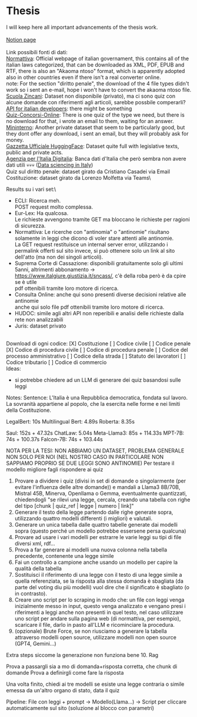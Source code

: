 # Thesis
I will keep here all important advancements of the thesis work.\
\
[Notion page](https://www.notion.so/Lawyer-LLM-c764972bb5964a0b88e711029cc1ca6e?pvs=4)\
\
Link possibili fonti di dati:\
[Normattiva](https://www.normattiva.it/staticPage/codici): Official webpage of italian governament, this contains all of the italian laws categorized, that can be downloaded as XML, PDF, EPUB and RTF, there is also an "Akaoma ntoso" format, which is apparently adopted also in other countries even if there isn't a real converter online.\
note: For the section "diritto penale", the download of the 4 file types didn't work so i sent an e-mail, hope i won't have to convert the akaoma ntoso file.\
[Scuola Zincani](https://www.formazionegiuridica.org/quiz-autovalutazione-esame-avvocatura): Dataset non disponibile (privato), ma ci sono quiz con alcune domande con riferimenti agli articoli, sarebbe possbile comperarli?\
[API for italian developers](https://developers.italia.it/it/api.html): there might be something\
[Quiz-Concorsi-Online](https://www.quiz-concorsi-online.com/item.php?pgCode=G28I220R466&js_status=js_is_on): There is one quiz of the type we need, but there is no download for that, i wrote an email to them, waiting for an answer.\
[Mininterno](https://www.mininterno.net/begint.asp?idc=527#google_vignette): Another private dataset that seem to be particularly good, but they dont offer any download, i sent an email, but they will probably ask for money.\
[Gazzetta Ufficiale HuggingFace](https://huggingface.co/datasets/mii-llm/gazzetta-ufficiale): Dataset quite full with legislative texts, public and private acts.\
[Agenzia per l'Italia Digitalia](https://dati.gov.it/): Banca dati d'Italia che però sembra non avere dati utili 💀💀💀 ([Data sciencing in Italy](https://forum.italia.it/t/normattiva-open-data/536))\
Quiz sul diritto penale: dataset girato da Cristiano Casadei via Email\
Costituzione: dataset girato da Lorenzo Molfetta via Teams\

Results su i vari set:\
- ECLI: Ricerca meh.\
 POST request molto complessa.
- Eur-Lex: Ha qualcosa.\
 Le richieste avvengono tramite GET ma bloccano le richieste per ragioni di sicurezza.
- Normattiva: Le ricerche con "antinomia" o "antinomie" risultano solamente in leggi che dicono di voler stare attenti alle antinomie.\
 La GET request restituisce un internal server error, utilizzando i permalink offerti sul sito invece, si può ottenere solo un link al sito dell'atto (ma non dei singoli articoli).
- Suprema Corte di Cassazione: disponibili gratuitamente solo gli ultimi 5anni, altrimenti abbonamento -> https://www.italgiure.giustizia.it/sncass/, c'è della roba però è da cpire se è utile\
 pdf ottenibili tramite loro motore di ricerca.
- Consulta Online: anche qui sono presenti diverse decisioni relative alle antinomie\
 anche qui solo file pdf ottenibili tramite loro motore di ricerca.
- HUDOC: simile agli altri
 API non reperibili e analisi delle richieste dalla rete non analizzabili
- Juris: dataset privato
 
\
Download di ogni codice:
[X] Costituzione
[ ] Codice civile
[ ] Codice penale
[X] Codice di procedura civile
[ ] Codice di procedura penale
[ ] Codice del processo amministrativo
[ ] Codice della strada
[ ] Statuto dei lavoratori
[ ] Codice tributario
[ ] Codice di commercio
\
Ideas:
- si potrebbe chiedere ad un LLM di generare dei quiz basandosi sulle leggi


Notes:
Sentence: L'Italia è una Repubblica democratica, fondata sul lavoro. La sovranità appartiene al popolo, che la esercita nelle forme e nei limiti della Costituzione.

LegalBert: 10s
Multilingual Bert: 4.89s
Roberta: 8.35s

Saul: 152s + 47.32s
ChatLaw: 5.04s
Meta-Llama3: 85s + 114.33s
MPT-7B: 74s + 100.37s
Falcon-7B: 74s + 103.44s

NOTA PER LA TESI: NON ABBIAMO UN DATASET, PROBLEMA GENERALE NON SOLO PER NOI (NEL NOSTRO CASO IN PARTICOLARE NON SAPPIAMO PROPRIO SE DUE LEGGI SONO ANTINOMIE)
Per testare il modello migliore fagli rispondere ai quiz
1. Provare a dividere i quiz (divisi in set di domande o singolarmente (per evitare l'influenza delle altre domande)) e mandali a Llama3 8B/70B, Mistral 45B, Minerva, Openllama o Gemma, eventualmente quantizzati, chiedendogli "se rilevi una legge, cercala, creando una tabella con righe del tipo [chunk | quiz_ref | legge | numero | link]"
2. Generare il testo della legge partendo dalle righe generate sopra, utilizzando quattro modelli differenti (i migliori) e valutali.
3. Generare un unica tabella dalle quattro tabelle generate dai modelli sopra (questo perché un modello potrebbe essersene persa qualcuna)
4. Provare ad usare i vari modelli per estrarre le varie leggi su tipi di file diversi xml, rdf...
5. Prova a far generare ai modelli una nuova colonna nella tabella precedente, contenente una legge simile
6. Fai un controllo a campione anche usando un modello per capire la qualità della tabella
7. Sostituisci il riferimento di una legge con il testo di una legge simile a quella referenziata, se la risposta alla stessa domanda è sbagliata (da parte del voting diu più modelli) vuol dire che il significato è sbagliato (o in contrasto).
8. Creare uno script per lo scraping in modo che: un file con leggi venga inizialmente messo in input, questo venga analizzato e vengano presi i riferimenti a leggi anche non presenti in quel testo, nel caso utilizzare uno script per andare sulla pagina web (di normattiva, per esempio), scaricare il file, darlo in pasto all'LLM e ricominciare la procedura.
9. (opzionale) Brute Force, se non riusciamo a generare la tabella attraverso modelli open source, utilizzare modelli non open source (GPT4, Gemini...)

Extra steps siccome la generazione non funziona bene
10. Rag 

Prova a passargli sia a mo di domanda+risposta corretta, che chunk di domande
Prova a definirgli come fare la risposta

Una volta finito, chiedi ai tre modelli se esiste una legge contraria o simile emessa da un'altro organo di stato, data il quiz


Pipeline: File con leggi + prompt -> Modello(Llama...) -> Script per cliccare automaticamente sul sito (soluzione al blocco con parametri)